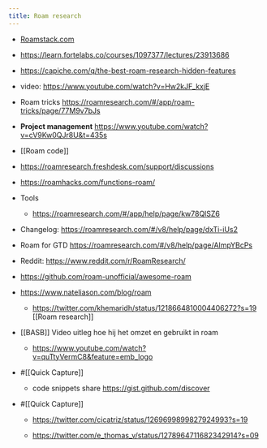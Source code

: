 ```yaml
---
title: Roam research
---
```


- [Roamstack.com](https://www.roamstack.com/members-home/)

- https://learn.fortelabs.co/courses/1097377/lectures/23913686

- https://capiche.com/q/the-best-roam-research-hidden-features

- video: https://www.youtube.com/watch?v=Hw2kJF_kxjE

- Roam tricks https://roamresearch.com/#/app/roam-tricks/page/77M9v7bJs

- **Project management** https://www.youtube.com/watch?v=cV9Kw0QJr8U&t=435s

- [[Roam code]]

- https://roamresearch.freshdesk.com/support/discussions

- https://roamhacks.com/functions-roam/

- Tools
	 - https://roamresearch.com/#/app/help/page/kw78QlSZ6

- Changelog: https://roamresearch.com/#/v8/help/page/dxTi-iUs2

- Roam for GTD https://roamresearch.com/#/v8/help/page/AImpYBcPs

- Reddit: https://www.reddit.com/r/RoamResearch/

- https://github.com/roam-unofficial/awesome-roam

- https://www.nateliason.com/blog/roam
	 - https://twitter.com/khemaridh/status/1218664810004406272?s=19 [[Roam research]]

- [[BASB]] Video uitleg hoe hij het omzet en gebruikt in roam
	 - https://www.youtube.com/watch?v=quTtyVermC8&feature=emb_logo

- #[[Quick Capture]]
	 - code snippets share https://gist.github.com/discover 

- #[[Quick Capture]]
	 - https://twitter.com/cicatriz/status/1269699899827924993?s=19

	 - https://twitter.com/e_thomas_v/status/1278964711682342914?s=09


